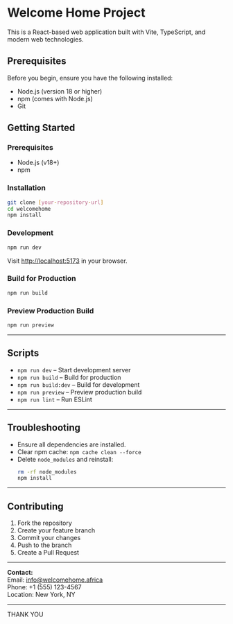 # Welcome Home Project

This is a React-based web application built with Vite, TypeScript, and modern web technologies.

## Prerequisites

Before you begin, ensure you have the following installed:
- Node.js (version 18 or higher)
- npm (comes with Node.js)
- Git

## Getting Started

### Prerequisites

- Node.js (v18+)
- npm

### Installation

```bash
git clone [your-repository-url]
cd welcomehome
npm install
```

### Development

```bash
npm run dev
```
Visit [http://localhost:5173](http://localhost:5173) in your browser.

### Build for Production

```bash
npm run build
```

### Preview Production Build

```bash
npm run preview
```

---


## Scripts

- `npm run dev` – Start development server
- `npm run build` – Build for production
- `npm run build:dev` – Build for development
- `npm run preview` – Preview production build
- `npm run lint` – Run ESLint

---

## Troubleshooting

- Ensure all dependencies are installed.
- Clear npm cache: `npm cache clean --force`
- Delete `node_modules` and reinstall:  
   ```bash
   rm -rf node_modules
   npm install
   ```

---

## Contributing

1. Fork the repository
2. Create your feature branch
3. Commit your changes
4. Push to the branch
5. Create a Pull Request

---

**Contact:**  
Email: info@welcomehome.africa  
Phone: +1 (555) 123-4567  
Location: New York, NY

---

THANK YOU 